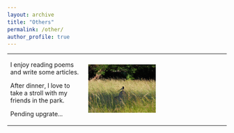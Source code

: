 ```yaml
---
layout: archive
title: "Others"
permalink: /other/
author_profile: true
---
```


<div align="center">
<table rules="none">
<tr>
<td>
<p>I enjoy reading poems and write some articles.
</p>
<p>After dinner, I love to take a stroll with my friends in the park.
</p>
<p>Pending upgrate...</p>
</td>
<td>
<img src="../images/birds.png" width="50%" height="50%"  alt="图片名称"/>
</td>
</tr>
</table>    
</div>



